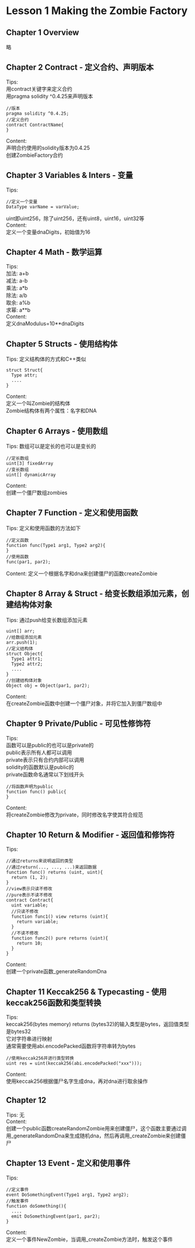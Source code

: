 # Lesson 1 Making the Zombie Factory
## Chapter 1 Overview   
略   
## Chapter 2 Contract - 定义合约、声明版本    
Tips:   
用contract关键字来定义合约    
用pragma solidity ^0.4.25来声明版本   
```solidity
//版本
pragma solidity ^0.4.25;
//定义合约
contract ContractName{
}
```
Content:    
声明合约使用的solidity版本为0.4.25    
创建ZombieFactory合约   
## Chapter 3 Variables & Inters - 变量    
Tips:   
```solidity
//定义一个变量
DataType varName = varValue;
```   
uint即uint256，除了uint256，还有uint8，uint16，uint32等   
Content:    
定义一个变量dnaDigits，初始值为16    
## Chapter 4 Math - 数学运算    
Tips:   
加法: a+b     
减法: a-b     
乘法: a\*b     
除法: a/b     
取余: a%b     
求幂: a\**b    
Content:    
定义dnaModulus=10\**dnaDigits   
## Chapter 5 Structs - 使用结构体    
Tips: 定义结构体的方式和C++类似    
```solidity
struct Struct{
  Type attr;
  ....
}
```   
Content:    
定义一个叫Zombie的结构体   
Zombie结构体有两个属性：名字和DNA   
## Chapter 6 Arrays - 使用数组    
Tips: 数组可以是定长的也可以是变长的   
```solidity
//定长数组
uint[3] fixedArray
//变长数组  
uint[] dynamicArray
```   
Content:    
创建一个僵尸数组zombies   
## Chapter 7 Function - 定义和使用函数   
Tips: 定义和使用函数的方法如下
```solidity
//定义函数
function func(Type1 arg1, Type2 arg2){
}
//使用函数
func(par1, par2);
```   
Content: 定义一个根据名字和dna来创建僵尸的函数createZombie   
## Chapter 8 Array & Struct - 给变长数组添加元素，创建结构体对象    
Tips: 通过push给变长数组添加元素   
```solidity
uint[] arr;
//给数组添加元素
arr.push(1);
//定义结构体
struct Object{
  Type1 attr1;
  Type2 attr2;
  ....
}
//创建结构体对象
Object obj = Object(par1, par2);
```   
Content:    
在createZombie函数中创建一个僵尸对象，并将它加入到僵尸数组中    
## Chapter 9 Private/Public - 可见性修饰符    
Tips:   
函数可以是public的也可以是private的    
public表示所有人都可以调用    
private表示只有合约内部可以调用   
solidity的函数默认是public的   
private函数命名通常以下划线开头   
```solidity
//将函数声明为public
function func() public{
}
```
Content:    
将createZombie修改为private，同时修改名字使其符合规范    
## Chapter 10 Return & Modifier - 返回值和修饰符    
Tips:   
```solidity
//通过returns来说明返回的类型
//通过return(..., ..., ...)来返回数据
function func() returns (uint, uint){
  return (1, 2);
}
//view表示只读不修改
//pure表示不读不修改
contract Contract{
  uint variable;
  //只读不修改
  function func1() view returns (uint){
    return variable;
  }
  //不读不修改
  function func2() pure returns (uint){
    return 10;
  }
}
```   
Content:    
创建一个private函数_generateRandomDna   
## Chapter 11 Keccak256 & Typecasting - 使用keccak256函数和类型转换    
Tips:   
keccak256(bytes memory) returns (bytes32)的输入类型是bytes，返回值类型是bytes32    
它对字符串进行映射   
通常需要使用abi.encodePacked函数将字符串转为bytes   
```solidity
//使用keccak256并进行类型转换
uint res = uint(keccak256(abi.encodePacked("xxx")));
```   
Content:    
使用keccak256根据僵尸名字生成dna，再对dna进行取余操作    
## Chapter 12
Tips: 无   
Content:    
创建一个public函数createRandomZombie用来创建僵尸，这个函数主要通过调用_generateRandomDna来生成随机dna，然后再调用_createZombie来创建僵尸   
## Chapter 13 Event - 定义和使用事件   
Tips:   
```solidity
//定义事件
event DoSomethingEvent(Type1 arg1, Type2 arg2);
//触发事件
function doSomething(){
  ....
  emit DoSomethingEvent(par1, par2);
}
```
Content:    
定义一个事件NewZombie，当调用_createZombie方法时，触发这个事件    
